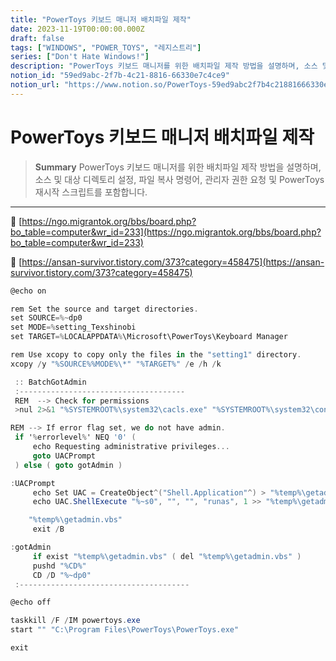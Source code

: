 ```yaml
---
title: "PowerToys 키보드 매니저 배치파일 제작"
date: 2023-11-19T00:00:00.000Z
draft: false
tags: ["WINDOWS", "POWER_TOYS", "레지스트리"]
series: ["Don't Hate Windows!"]
description: "PowerToys 키보드 매니저를 위한 배치파일 제작 방법을 설명하며, 소스 및 대상 디렉토리 설정, 파일 복사 명령어, 관리자 권한 요청 및 PowerToys 재시작 스크립트를 포함합니다."
notion_id: "59ed9abc-2f7b-4c21-8816-66330e7c4ce9"
notion_url: "https://www.notion.so/PowerToys-59ed9abc2f7b4c21881666330e7c4ce9"
---
```


# PowerToys 키보드 매니저 배치파일 제작

> **Summary**
> PowerToys 키보드 매니저를 위한 배치파일 제작 방법을 설명하며, 소스 및 대상 디렉토리 설정, 파일 복사 명령어, 관리자 권한 요청 및 PowerToys 재시작 스크립트를 포함합니다.

---

🔗 [https://ngo.migrantok.org/bbs/board.php?bo_table=computer&wr_id=233](https://ngo.migrantok.org/bbs/board.php?bo_table=computer&wr_id=233)

🔗 [https://ansan-survivor.tistory.com/373?category=458475](https://ansan-survivor.tistory.com/373?category=458475)


```c#
@echo on

rem Set the source and target directories.
set SOURCE=%~dp0
set MODE=%setting_Texshinobi
set TARGET=%LOCALAPPDATA%\Microsoft\PowerToys\Keyboard Manager

rem Use xcopy to copy only the files in the "setting1" directory.
xcopy /y "%SOURCE%%MODE%\*" "%TARGET%" /e /h /k

 :: BatchGotAdmin
 :-------------------------------------
 REM  --> Check for permissions
 >nul 2>&1 "%SYSTEMROOT%\system32\cacls.exe" "%SYSTEMROOT%\system32\config\system"

REM --> If error flag set, we do not have admin.
 if '%errorlevel%' NEQ '0' (
     echo Requesting administrative privileges...
     goto UACPrompt
 ) else ( goto gotAdmin )

:UACPrompt
     echo Set UAC = CreateObject^("Shell.Application"^) > "%temp%\getadmin.vbs"
     echo UAC.ShellExecute "%~s0", "", "", "runas", 1 >> "%temp%\getadmin.vbs"

    "%temp%\getadmin.vbs"
     exit /B

:gotAdmin
     if exist "%temp%\getadmin.vbs" ( del "%temp%\getadmin.vbs" )
     pushd "%CD%"
     CD /D "%~dp0"
 :--------------------------------------

@echo off

taskkill /F /IM powertoys.exe
start "" "C:\Program Files\PowerToys\PowerToys.exe"

exit
```

